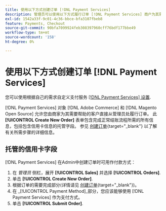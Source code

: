 ```yaml
---
title: 使用以下方式创建订单 [!DNL Payment Services]
description: 管理员可以使用以下方式履行订单 [!DNL Payment Services] 商户为其需要帮助的客户直接从管理员处执行。
exl-id: 1542a33f-9c01-4c36-bbce-bfa3107fbeb8
feature: Payments, Checkout
source-git-commit: 90bfa7099924feb308397960cff76bdf177bbe49
workflow-type: tm+mt
source-wordcount: '158'
ht-degree: 0%

---
```


# 使用以下方式创建订单 [!DNL Payment Services]

您可以使用根据自己的需求自定义支付服务 [[!DNL Payment Services] 设置](settings.md).

[!DNL Payment Services] 对象 [!DNL Adobe Commerce] 和 [!DNL Magento Open Source] 允许您由商家为其需要帮助的客户直接从管理员处履行订单。 此 **[!UICONTROL Create New Order]** 表单包含完成正常结账流程所需的所有信息，包括包含信用卡信息的托管字段。 参见 [创建订单](https://docs.magento.com/user-guide/customers/customer-account-create-order.html){target="_blank"} 以了解有关所需步骤的详细信息。

## 托管的信用卡字段

[!DNL Payment Services] 在Admin中创建订单时可用作付款方式：

1. 在 _管理员_ 侧栏，展开 **[!UICONTROL Sales]** 并选择 **[!UICONTROL Orders]**.
1. 单击 **[!UICONTROL Create New Order]**.
1. 根据订单的需要完成部分(详情请见 [创建订单](https://docs.magento.com/user-guide/customers/customer-account-create-order.html){target="_blank"})。
1. 在 _[!UICONTROL Payment Method]_部分，您应该能够使用 [!DNL Payment Services] 作为支付方式。
1. 单击 **[!UICONTROL Submit Order]**.
